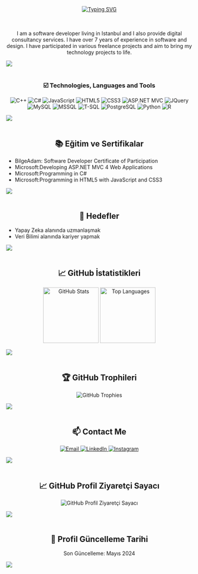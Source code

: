 <!-- Effect Header -->
<div align="center">
  <a href="https://github.com/cagdasseckint">
    <img src="https://readme-typing-svg.demolab.com?font=Fira+Code&size=28&duration=3000&pause=500&center=true&vCenter=true&width=435&lines=Çağdaş+Seçkin+Tüfekci;Full-Stack+Developer;Welcome+To+My+Profile" alt="Typing SVG" />
  </a>
</div>
<br><br>

<!-- Short Bio -->
<p align="center">
  I am a software developer living in Istanbul and I also provide digital consultancy services. I have over 7 years of experience in software and design. I have participated in various freelance projects and aim to bring my technology projects to life.
</p>

<!-- Divider GIF -->
<a href="https://github.com/404"><img src="https://user-images.githubusercontent.com/73097560/115834477-dbab4500-a447-11eb-908a-139a6edaec5c.gif"></a>
<br><br>

<!-- Skills -->
<h3 align="center">☑️ Technologies, Languages and Tools</h3>
<div id="container" align="center">
  <p align="center">
    <img src="https://img.shields.io/badge/C++-00599C?style=for-the-badge&logo=cplusplus&logoColor=white" alt="C++">
    <img src="https://img.shields.io/badge/C%23-239120?style=for-the-badge&logo=csharp&logoColor=white" alt="C#">
    <img src="https://img.shields.io/badge/JavaScript-F7DF1E?style=for-the-badge&logo=javascript&logoColor=black" alt="JavaScript">
    <img src="https://img.shields.io/badge/HTML5-E34F26?style=for-the-badge&logo=html5&logoColor=white" alt="HTML5">
    <img src="https://img.shields.io/badge/CSS3-1572B6?style=for-the-badge&logo=css3&logoColor=white" alt="CSS3">
    <img src="https://img.shields.io/badge/ASP.NET%20MVC-5C2D91?style=for-the-badge&logo=dot-net&logoColor=white" alt="ASP.NET MVC">
    <img src="https://img.shields.io/badge/jQuery-0769AD?style=for-the-badge&logo=jquery&logoColor=white" alt="JQuery">
    <img src="https://img.shields.io/badge/MySQL-4479A1?style=for-the-badge&logo=mysql&logoColor=white" alt="MySQL">
    <img src="https://img.shields.io/badge/MSSQL-CC2927?style=for-the-badge&logo=microsoft-sql-server&logoColor=white" alt="MSSQL">
    <img src="https://img.shields.io/badge/T--SQL-CC2927?style=for-the-badge&logo=microsoft-sql-server&logoColor=white" alt="T-SQL">
    <img src="https://img.shields.io/badge/PostgreSQL-336791?style=for-the-badge&logo=postgresql&logoColor=white" alt="PostgreSQL">
    <img src="https://img.shields.io/badge/Python-3670A0?style=for-the-badge&logo=python&logoColor=ffdd54" alt="Python">
    <img src="https://img.shields.io/badge/R-276DC3?style=for-the-badge&logo=r&logoColor=white" alt="R">
  </p>
</div>

<!-- Divider GIF -->
<a href="https://github.com/404"><img src="https://user-images.githubusercontent.com/73097560/115834477-dbab4500-a447-11eb-908a-139a6edaec5c.gif"></a>
<br><br>

<!-- Education and Certifications -->
<h2 align="center">📚 Eğitim ve Sertifikalar</h2>

- BilgeAdam: Software Developer Certificate of Participation
- Microsoft:Developing ASP.NET MVC 4 Web Applications
- Microsoft:Programming in C#
- Microsoft:Programming in HTML5 with JavaScript and CSS3

<!-- Divider GIF -->
<a href="https://github.com/404"><img src="https://user-images.githubusercontent.com/73097560/115834477-dbab4500-a447-11eb-908a-139a6edaec5c.gif"></a>
<br><br>

<!-- Goals -->
<h2 align="center">🎯 Hedefler</h2>

- Yapay Zeka alanında uzmanlaşmak
- Veri Bilimi alanında kariyer yapmak

<!-- Divider GIF -->
<a href="https://github.com/404"><img src="https://user-images.githubusercontent.com/73097560/115834477-dbab4500-a447-11eb-908a-139a6edaec5c.gif"></a>
<br><br>

<!-- GitHub Stats -->
<h2 align="center">📈 GitHub İstatistikleri</h2>

<div align="center">
  <img src="https://github-readme-stats.vercel.app/api?username=cagdasseckint&show_icons=true" alt="GitHub Stats" height="150">
  <img src="https://github-readme-stats.vercel.app/api/top-langs/?username=cagdasseckint&layout=compact" alt="Top Languages" height="150">
</div>

<!-- Divider GIF -->
<a href="https://github.com/404"><img src="https://user-images.githubusercontent.com/73097560/115834477-dbab4500-a447-11eb-908a-139a6edaec5c.gif"></a>
<br><br>

<!-- GitHub Trophies -->
<h2 align="center">🏆 GitHub Trophileri</h2>

<div align="center">
  <img src="https://github-profile-trophy.vercel.app/?username=cagdasseckint" alt="GitHub Trophies">
</div>

<!-- Divider GIF -->
<a href="https://github.com/404"><img src="https://user-images.githubusercontent.com/73097560/115834477-dbab4500-a447-11eb-908a-139a6edaec5c.gif"></a>
<br><br>

<!-- Contact Information -->
<h2 align="center">📫 Contact Me</h2>
<p align="center">
  <a href="mailto:cagdasseckintufekci@gmail.com" target="_blank">
    <img src="https://img.shields.io/badge/Email-D14836?style=for-the-badge&logo=gmail&logoColor=white" alt="Email">
  </a>
  <a href="https://www.linkedin.com/in/cagdasseckintufekci/" target="_blank">
    <img src="https://img.shields.io/badge/LinkedIn-0077B5?style=for-the-badge&logo=linkedin&logoColor=white" alt="LinkedIn">
  </a>
  <a href="https://www.instagram.com/cagdasseckint" target="_blank">
    <img src="https://img.shields.io/badge/Instagram-E4405F?style=for-the-badge&logo=instagram&logoColor=white" alt="Instagram">
  </a>
  <br>
</p>

<!-- Divider GIF -->
<a href="https://github.com/404"><img src="https://user-images.githubusercontent.com/73097560/115834477-dbab4500-a447-11eb-908a-139a6edaec5c.gif"></a>
<br><br>

<!-- Profile Views Counter -->
<h2 align="center">📈 GitHub Profil Ziyaretçi Sayacı</h2>

<div align="center">
  <img src="https://komarev.com/ghpvc/?username=cagdasseckintufekci" alt="GitHub Profil Ziyaretçi Sayacı">
</div>

<!-- Divider GIF -->
<a href="https://github.com/404"><img src="https://user-images.githubusercontent.com/73097560/115834477-dbab4500-a447-11eb-908a-139a6edaec5c.gif"></a>
<br><br>

<!-- Last Updated -->
<h2 align="center">📅 Profil Güncelleme Tarihi</h2>

<p align="center">Son Güncelleme: Mayıs 2024</p>

<!-- Divider GIF -->
<a href="https://github.com/404"><img src="https://user-images.githubusercontent.com/73097560/115834477-dbab4500-a447-11eb-908a-139a6edaec5c.gif"></a>
<br><br>
